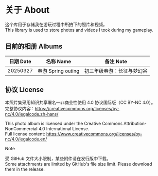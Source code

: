 # 关于 About
这个库用于存储我在游玩过程中所拍下的照片和视频。  
This library is used to store photos and videos I took during my gameplay.

## 目前的相册 Albums
| 日期 Date | 名称 Name | 备注 Note |
| ---- | ---- | ---- |
| 20250327 | 春游 Spring outing | 初三年级春游：长征与梦幻谷 | 

## 协议 License
本照片集采用知识共享署名—非商业性使用 4.0 协议国际版（CC BY-NC 4.0）。  
完整协议内容：https://creativecommons.org/licenses/by-nc/4.0/legalcode.zh-hans/

This photo album is licensed under the Creative Commons Attribution-NonCommercial 4.0 International License.  
Full license content: https://www.creativecommons.org/licenses/by-nc/4.0/legalcode.en/

> [!NOTE]
> 受 GitHub 文件大小限制，某些附件请在发行版中下载。  
> Some attachments are limited by GitHub's file size limit. Please download them in the release.